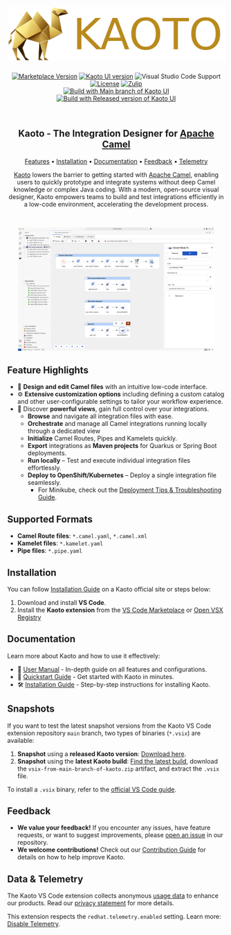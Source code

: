 <h1 align="center">
  <img src="./images/logo-kaoto.png" alt="Kaoto">
</h1>

<p align="center">
  <a href="https://marketplace.visualstudio.com/items?itemName=redhat.vscode-kaoto"><img src="https://img.shields.io/visual-studio-marketplace/v/redhat.vscode-kaoto?style=for-the-badge&color=yellow" alt="Marketplace Version"/></a>
  <a href="https://github.com/KaotoIO/kaoto/releases"><img alt="Kaoto UI version" src="https://img.shields.io/badge/Kaoto_UI-2.7.1-yellow?style=for-the-badge&logo=npm"></a>
  <img src="https://img.shields.io/badge/VS%20Code-1.95+-yellow?style=for-the-badge" alt="Visual Studio Code Support"/>
  <br/>
  <a href="https://github.com/KaotoIO/vscode-kaoto/blob/main/LICENSE"><img src="https://img.shields.io/github/license/KaotoIO/vscode-kaoto?color=yellow&style=for-the-badge&logo=apache" alt="License"/></a>
  <a href="https://camel.zulipchat.com/#narrow/stream/258729-camel-tooling"><img src="https://img.shields.io/badge/zulip-join_chat-brightgreen?color=yellow&style=for-the-badge&logo=zulip&logoColor=white" alt="Zulip"/></a></br>
  <a href="https://github.com/KaotoIO/vscode-kaoto/actions/workflows/main-kaoto.yaml"><img src="https://img.shields.io/github/actions/workflow/status/KaotoIO/vscode-kaoto/main-kaoto.yaml?style=for-the-badge&logo=githubactions&logoColor=white&label=main%20kaoto%20ui" alt="Build with Main branch of Kaoto UI"></a>
  <a href="https://github.com/KaotoIO/vscode-kaoto/actions/workflows/ci.yaml"><img src="https://img.shields.io/github/actions/workflow/status/KaotoIO/vscode-kaoto/ci.yaml?style=for-the-badge&logo=githubactions&logoColor=white&label=released%20kaoto%20ui" alt="Build with Released version of Kaoto UI"></a>
</p><br/>

<h2 align="center">Kaoto - The Integration Designer for <a href="https://camel.apache.org">Apache Camel</a></h2>

<p align="center">
  <a href="#feature-highlights">Features</a> •
  <a href="#installation">Installation</a> •
  <a href="https://kaoto.io/docs/manual/">Documentation</a> •
  <a href="#feedback">Feedback</a>  •
  <a href="#data--telemetry">Telemetry</a>
</p>

<p align="center">
<a href="https://www.kaoto.io">Kaoto</a> lowers the barrier to getting started with <a href="https://camel.apache.org">Apache Camel</a>, enabling users to quickly prototype and integrate systems without deep Camel knowledge or complex Java coding. With a modern, open-source visual designer, Kaoto empowers teams to build and test integrations efficiently in a low-code environment, accelerating the development process.
</p><br/>

<p align="center"><img src="./images/intro-kaoto.png" alt="Shows Kaoto - The Integration Designer for Apache Camel" width="90%"/></p>

## Feature Highlights

- 📝 **Design and edit Camel files** with an intuitive low-code interface.
- ⚙️ **Extensive customization options** including defining a custom catalog and other user-configurable settings to tailor your workflow experience.
- 🔎 Discover **powerful views**, gain full control over your integrations.
  - **Browse** and navigate all integration files with ease.
  - **Orchestrate** and manage all Camel integrations running locally through a dedicated view
  - **Initialize** Camel Routes, Pipes and Kamelets quickly.
  - **Export** integrations as **Maven projects** for Quarkus or Spring Boot deployments.
  - **Run locally** – Test and execute individual integration files effortlessly.
  - **Deploy to OpenShift/Kubernetes** – Deploy a single integration file seamlessly.
    - For Minikube, check out the [Deployment Tips & Troubleshooting Guide](https://camel.apache.org/manual/camel-jbang-kubernetes.html#_minikube_deployment_tips_and_troubleshooting).

## Supported Formats

- **Camel Route files**: `*.camel.yaml`, `*.camel.xml`
- **Kamelet files**: `*.kamelet.yaml`
- **Pipe files**: `*.pipe.yaml`

## Installation

You can follow [Installation Guide](https://kaoto.io/docs/installation) on a Kaoto official site or steps below:

1. Download and install **VS Code**.
2. Install the **Kaoto extension** from the [VS Code Marketplace](https://marketplace.visualstudio.com/items?itemName=redhat.vscode-kaoto) or [Open VSX Registry](https://open-vsx.org/extension/redhat/vscode-kaoto)

## Documentation

Learn more about Kaoto and how to use it effectively:

- 📘 [User Manual](https://kaoto.io/docs/manual/) - In-depth guide on all features and configurations.
- 🚀 [Quickstart Guide](https://kaoto.io/docs/quickstart/) - Get started with Kaoto in minutes.
- 🛠️ [Installation Guide](https://kaoto.io/docs/installation/) - Step-by-step instructions for installing Kaoto.

## Snapshots

If you want to test the latest snapshot versions from the Kaoto VS Code extension repository `main` branch, two types of binaries (`*.vsix`) are available:

1. **Snapshot** using a **released Kaoto version**: [Download here](https://download.jboss.org/jbosstools/vscode/snapshots/vscode-kaoto/).
2. **Snapshot** using the **latest Kaoto build**: [Find the latest build](https://github.com/KaotoIO/vscode-kaoto/actions/workflows/main-kaoto.yaml?query=branch%3Amain), download the `vsix-from-main-branch-of-kaoto.zip` artifact, and extract the `.vsix` file.

To install a `.vsix` binary, refer to the [official VS Code guide](https://code.visualstudio.com/docs/editor/extension-marketplace#_install-from-a-vsix).

## Feedback

- **We value your feedback!** If you encounter any issues, have feature requests, or want to suggest improvements, please [open an issue](https://github.com/KaotoIO/vscode-kaoto/issues) in our repository.
- **We welcome contributions!** Check out our [Contribution Guide](CONTRIBUTING.md) for details on how to help improve Kaoto.

## Data & Telemetry

The Kaoto VS Code extension collects anonymous [usage data](USAGE_DATA.md) to enhance our products. Read our [privacy statement](https://developers.redhat.com/article/tool-data-collection) for more details.

This extension respects the `redhat.telemetry.enabled` setting. Learn more: [Disable Telemetry](https://github.com/redhat-developer/vscode-redhat-telemetry#how-to-disable-telemetry-reporting).
